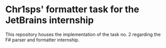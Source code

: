 # Chr1sps' formatter task for the JetBrains internship

This repository houses the implementation of the task no. 2 regarding the F#
parser and formatter internship.